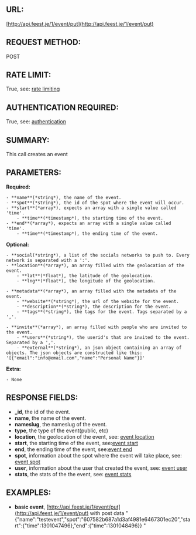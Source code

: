 URL:
----
[http://api.feest.je/1/event/put](http://api.feest.je/1/event/put)

REQUEST METHOD:
---------------
POST

RATE LIMIT:
-----------
True, see: [rate limiting](<link naar ratelimitpagina>)

AUTHENTICATION REQUIRED:
------------------------
True, see: [authentication](<link naar authentication pagina>)

SUMMARY:
--------
This call creates an event

PARAMETERS:
-----------

**Required:**

	- **name**(*string*), the name of the event.
	- **spot**(*string*), the id of the spot where the event will occur.
	- **start**(*array*), expects an array with a single value called 'time'.
		- **time**(*timestamp*), the starting time of the event.
	- **end**(*array*), expects an array with a single value called 'time'.
		- **time**(*timestamp*), the ending time of the event.
		
**Optional:**

	- **social(*string*), a list of the socials networks to push to. Every network is separated with a ':'.
	- **location**(*array*), an array filled with the geolocation of the event.
		- **lat**(*float*), the latitude of the geolocation.
		- **lng**(*float*), the longitude of the geolocation.
		
	- **metadata**(*array*), an array filled with the metadata of the event.
		- **website**(*string*), the url of the website for the event.
		- **description**(*string*), the description for the event.
		- **tags**(*string*), the tags for the event. Tags separated by a ','.
		
	- **invite**(*array*), an array filled with people who are invited to the event.
		- **users**(*string*), the userid's that are invited to the event. Separated by a ','.
		- **external**(*string*), an json object containing an array of objects. The json objects are constructed like this: '[{"email":"info@email.com","name":"Personal Name"}]'

**Extra:**

	- None
	
RESPONSE FIELDS:
----------------

 - **_id**, the id of the event.
 - **name**, the name of the event.
 - **nameslug**, the nameslug of the event.
 - **type**, the type of the event(public, etc)
 - **location**, the geolocation of the event, see: [event location](<link naar location pag>)
 - **start**, the starting time of the event, see:[event start](<link naar start pagina>)
 - **end**, the ending time of the event, see:[event end](<link naar end pagina>)
 - **spot**, information about the spot where the event will take place, see: [event spot](<link naar spot pagina>)
 - **user**, information about the user that created the event, see: [event user](<link naar user pagina>)
 - **stats**, the stats of the the event, see: [event stats](<link naar stats pagina>)

EXAMPLES:
---------

 - **basic event**, [http://api.feest.je/1/event/put](http://api.feest.je/1/event/put) with post data "{"name":"testevent","spot":"607582b687a1d3af4981e6467301ec20","start":{"time":1301047496},"end":{"time":1301048496}} "